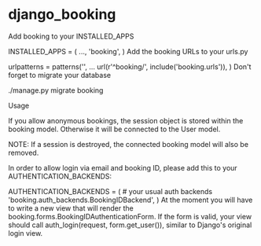 # django_booking

Add booking to your INSTALLED_APPS

INSTALLED_APPS = (
    ...,
    'booking',
)
Add the booking URLs to your urls.py

urlpatterns = patterns('',
    ...
    url(r'^booking/', include('booking.urls')),
)
Don't forget to migrate your database

./manage.py migrate booking

Usage

If you allow anonymous bookings, the session object is stored within the booking model. Otherwise it will be connected to the User model.

NOTE: If a session is destroyed, the connected booking model will also be removed.

In order to allow login via email and booking ID, please add this to your AUTHENTICATION_BACKENDS:

AUTHENTICATION_BACKENDS = (
    # your usual auth backends
    'booking.auth_backends.BookingIDBackend',
)
At the moment you will have to write a new view that will render the booking.forms.BookingIDAuthenticationForm. If the form is valid, your view should call auth_login(request, form.get_user()), similar to Django's original login view.
